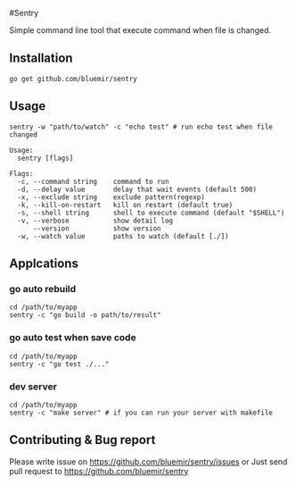 #Sentry

Simple command line tool that execute command when file is changed.


## Installation
```
go get github.com/bluemir/sentry
```

## Usage
```
sentry -w "path/to/watch" -c "echo test" # run echo test when file changed 
```

```
Usage:
  sentry [flags]

Flags:
  -c, --command string    command to run
  -d, --delay value       delay that wait events (default 500)
  -x, --exclude string    exclude pattern(regexp)
  -k, --kill-on-restart   kill on restart (default true)
  -s, --shell string      shell to execute command (default "$SHELL")
  -v, --verbose           show detail log
      --version           show version
  -w, --watch value       paths to watch (default [./])
 ```

## Applcations

### go auto rebuild
```
cd /path/to/myapp
sentry -c "go build -o path/to/result"
```

### go auto test when save code
```
cd /path/to/myapp
sentry -c "go test ./..."
```

### dev server
```
cd /path/to/myapp
sentry -c "make server" # if you can run your server with makefile
```

## Contributing & Bug report
Please write issue on https://github.com/bluemir/sentry/issues or
Just send pull request to https://github.com/bluemir/sentry
